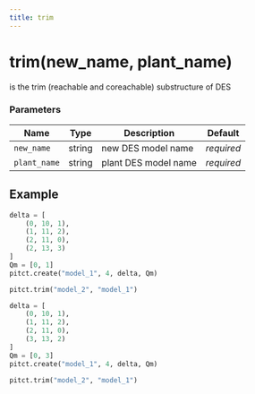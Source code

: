 ```yaml
---
title: trim
---
```


# trim(new_name, plant_name)

is the trim (reachable and coreachable) substructure of DES

### Parameters
| Name           | Type      | Description               |  Default   |
|----------------|-----------|---------------------------|------------|
| `new_name`     | string    | new DES model name        | *required* |
| `plant_name`   | string    | plant DES model name      | *required* |


## Example

```python title="sample 1"
delta = [
    (0, 10, 1),
    (1, 11, 2),
    (2, 11, 0),
    (2, 13, 3)
]
Qm = [0, 1]
pitct.create("model_1", 4, delta, Qm)

pitct.trim("model_2", "model_1")
```

```python title="sample 2"
delta = [
    (0, 10, 1),
    (1, 11, 2),
    (2, 11, 0),
    (3, 13, 2)
]
Qm = [0, 3]
pitct.create("model_1", 4, delta, Qm)

pitct.trim("model_2", "model_1")
```
